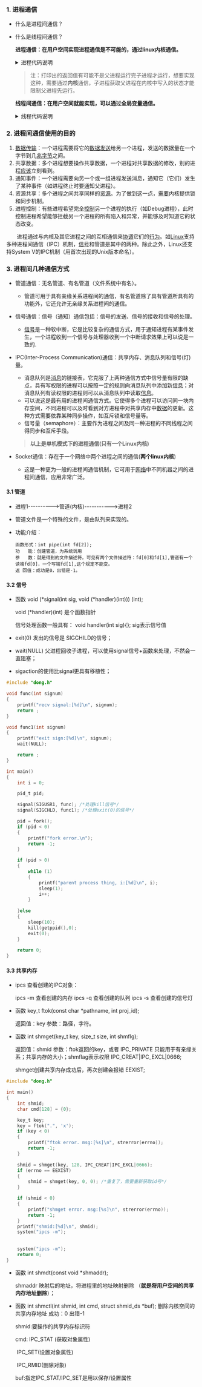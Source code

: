 ### 1. 进程通信

-   什么是进程间通信？

-   什么是线程间通信？

    **进程通信：在用户空间实现进程通信是不可能的，通过linux内核通信。**

    <details>
    <summary>进程代码说明</summary>
    <pre>
    <code>
    #include "dong.h"
    int main()
    {
        int i;
        pid_t pid;
        pid = fork();
        if (pid < 0)
        {
            printf("fork error. msg:[%s]\n", strerror(errno));
            return -1;
        }
        if (pid == 0)
        {
            for (i = 0; i < 10; i++)
                printf("I'm child i:[%d]\n", i);
        }
        for (i = 0; i < 10; i++)
            printf("I'm parent i:[%d]\n", i);
        return 0;
    }
    </code>
    </pre>
    </details>

    >   注：打印出的返回值有可能不是父进程运行完子进程才运行，想要实现这种，需要通过**内核**通信，子进程获取父进程在内核中写入的状态才能限制父进程先运行。

    **线程间通信：在用户空间就能实现，可以通过全局变量通信。**

    <details>
    <summary>线程代码说明</summary>
    <pre>
    <code>
    #include "dong.h"
    int thread_val = 0;  /*线程全局变量能够实现线程间的数据信息共享*/
    void func(void *arg)
    {
        int i;
        while (thread_val == 0);   /*直到thread_val=1才会继续下面的运行*/
        for (i = 0; i < 10; i++)
            printf("I'm child thread i:[%d]\n", i);
        return ;
    }
    int main()
    {
        int i;
        int iRet;
        pthread_t thread;
        iRet = pthread_create(&thread, NULL, (void *)&func, (void *)NULL);
        for (i = 0; i < 10; i++)
            printf("I'm parent thread i:[%d]\n", i);
        thread_val = 1;
        sleep(3);   /*内核创建线程没有那么快，休眠一下可以让子线程继续跑*/
        return 0;
    }
    </code>
    </pre>
    </details>

### 2. 进程间通信使用的目的

1.  [数据传输](https://wiki.mbalib.com/wiki/数据传输)：一个进程需要将它的[数据](https://wiki.mbalib.com/wiki/数据)[发送](https://wiki.mbalib.com/wiki/发送)给另一个进程，发送的数据量在一个字节到几[兆字节](https://wiki.mbalib.com/wiki/兆字节)之间。
2.  共享数据：多个进程想要操作共享数据，一个进程对共享数据的修改，别的进程[应该](https://wiki.mbalib.com/wiki/应该)立刻看到。
3.  通知事件：一个进程需要向另一个或一组进程发送消息，通知它（它们）发生了某种事件（如进程终止时要通知父进程）。
4.  资源共享：多个进程之间共享同样的[资源](https://wiki.mbalib.com/wiki/资源)。为了做到这一点，[需要](https://wiki.mbalib.com/wiki/需要)内核提供锁和同步机制。
5.  进程控制：有些进程希望完全[控制](https://wiki.mbalib.com/wiki/控制)另一个进程的执行（如Debug进程），此时控制进程希望能够拦截另一个进程的所有陷入和异常，并能够及时知道它的状态改变。

　　进程通过与内核及其它进程之间的互相通信来[协调](https://wiki.mbalib.com/wiki/协调)它们的[行为](https://wiki.mbalib.com/wiki/行为)。如[Linux](https://wiki.mbalib.com/wiki/Linux)支持多种进程间通信（IPC）机制，[信号](https://wiki.mbalib.com/wiki/信号)和管道是其中的两种。除此之外，Linux还支持System V的IPC机制（用首次出现的Unix版本命名）。

### 3. 进程间几种通信方式

-   管道通信：无名管道、有名管道（文件系统中有名）。

    -   管道可用于具有亲缘关系进程间的通信，有名管道除了具有管道所具有的功能外，它还允许无亲缘关系进程间的通信。

-   信号通信：信号（通知）通信包括：信号的发送、信号的接收和信号的处理。

    -   [信号](https://wiki.mbalib.com/wiki/信号)是一种软中断，它是比较复杂的通信方式，用于通知进程有某事件发生，一个进程收到一个信号与处理器收到一个中断请求效果上可以说是一致的.

-   IPC(Inter-Process Communication)通信：共享内存、消息队列和信号(灯)量。

    -   消息队列是[消息](https://wiki.mbalib.com/wiki/消息)的链接表，它克服了上两种通信方式中信号量有限的缺点，具有写权限的进程可以按照一定的规则向消息队列中添加新[信息](https://wiki.mbalib.com/wiki/信息)；对消息队列有读权限的进程则可以从消息队列中读取[信息](https://wiki.mbalib.com/wiki/信息)。
    -   可以说这是最有用的进程间通信方式。它使得多个进程可以访问同一块内存空间，不同进程可以及时看到对方进程中对共享内存中[数据](https://wiki.mbalib.com/wiki/数据)的更新。这种方式需要依靠某种同步操作，如互斥锁和信号量等。 
    -   信号量（semaphore）：主要作为进程之间及同一种进程的不同线程之间得同步和互斥手段。

    >   **以上是单机模式下的进程通信(只有一个Linux内核)**

-   Socket通信：存在于一个网络中两个进程之间的通信(**两个linux内核**)
    -   这是一种更为一般的进程间通信机制，它可用于[网络](https://wiki.mbalib.com/wiki/网络)中不同机器之间的进程间通信，应用非常广泛。

#### 3.1 管道

- 进程1---------->管道(内核)----------->进程2

- 管道文件是一个特殊的文件，是由队列来实现的。

- 功能介绍：

    ```
    函数形式：int pipe(int fd[2]);
    功   能：创建管道，为系统调用
    参   数：就是得到的文件描述符。可见有两个文件描述符：fd[0]和fd[1],管道有一个读端fd[0]，一个写端fd[1],这个规定不能变。
    返 回值：成功是0，出错是-1。
    ```

    

#### 3.2 信号

-   函数 void (\*signal(int sig, void (\*handler)(int))) (int);

    void (\*handler)(int) 是个函数指针  

    信号处理函数一般具有： void handler(int sig){}; sig表示信号值

-   exit(0) 发出的信号是 SIGCHILD的信号；

-   wait(NULL) 父进程回收子进程，可以使用signal信号+函数来处理，不然会一直阻塞；

-   sigaction的使用比signal更具有移植性；

```c
#include "dong.h"

void func(int signum)
{
    printf("recv signal:[%d]\n", signum);
    return ;
}

void func1(int signum)
{
    printf("exit sign:[%d]\n", signum);
    wait(NULL);

    return ;
}

int main()
{
    int i = 0;

    pid_t pid;

    signal(SIGUSR1, func); /*处理kill信号*/
    signal(SIGCHLD, func1); /*处理exit(0)的信号*/

    pid = fork();
    if (pid < 0)
    {
        printf("fork error.\n");
        return -1;
    }

    if (pid > 0)
    {
        while (1)
        {
            printf("parent process thing, i:[%d]\n", i);
            sleep(1);
            i++;
        }
        
    }else
    {
        sleep(10);
        kill(getppid(),0);
        exit(0);
    }
    
    return 0;
}
```



#### 3.3 共享内存

-   ipcs 查看创建的IPC对象：

    ipcs -m 查看创建的内存   ipcs -q 查看创建的队列  ipcs -s 查看创建的信号灯

-   函数 key_t ftok(const char *pathname, int proj_id); 

    返回值：key 参数：路径，字符。 

-   函数 int shmget(key_t key, size_t size, int shmflg); 

    返回值：shmid 参数：ftok返回的key，或者 IPC_PRIVATE 只能用于有亲缘关系；共享内存的大小；shmflag表示权限 IPC_CREAT|IPC_EXCL|0666;

    shmget创建共享内存成功后，再次创建会报错 EEXIST;

```c
#include "dong.h"

int main()
{
    int shmid;
    char cmd[128] = {0};

    key_t key;
    key = ftok(".", 'x');
    if (key < 0)
    {
        printf("ftok error. msg:[%s]\n", strerror(errno));
        return -1;
    }

    shmid = shmget(key, 128, IPC_CREAT|IPC_EXCL|0666);
    if (errno == EEXIST)
    {
        shmid = shmget(key, 0, 0); /*重复了，需要重新获取id号*/
    }

    if (shmid < 0)
    {
        printf("shmget error. msg:[%s]\n", strerror(errno));
        return -1;
    }
    printf("shmid:[%d]\n", shmid);
    system("ipcs -m");
    
    
    system("ipcs -m");
    return 0;
}
```

-   函数 int shmdt(const void *shmaddr); 

    shmaddr 映射后的地址，将进程里的地址映射删除 （**就是将用户空间的共享内存地址删除**）；

-   函数 int shmctl(int shmid, int cmd, struct shmid_ds *buf); 删除内核空间的共享内存地址  成功：0 出错-1

    shmid:要操作的共享内存标识符

    cmd: IPC_STAT (获取对象属性)

    ​         IPC_SET(设置对象属性)

    ​         IPC_RMID(删除对象)

    buf:指定IPC_STAT/IPC_SET是用以保存/设置属性
